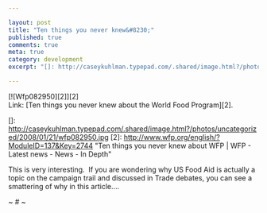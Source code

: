 ```yaml
---

layout: post
title: "Ten things you never knew&#8230;"
published: true
comments: true
meta: true
category: development
excerpt: "[]: http://caseykuhlman.typepad.com/.shared/image.html?/photos/uncategorized/2008/01/21/wfp082950.jpg"

---
```


[![Wfp082950][2]][2]  
Link: [Ten things you never knew about the World Food Program][2].

 []: http://caseykuhlman.typepad.com/.shared/image.html?/photos/uncategorized/2008/01/21/wfp082950.jpg
 [2]: http://www.wfp.org/english/?ModuleID=137&Key=2744 "Ten things you never knew about WFP | WFP - Latest news - News - In Depth"

This is very interesting.  If you are wondering why US Food Aid is actually a topic on the campaign trail and discussed in Trade debates, you can see a smattering of why in this article….

~ # ~